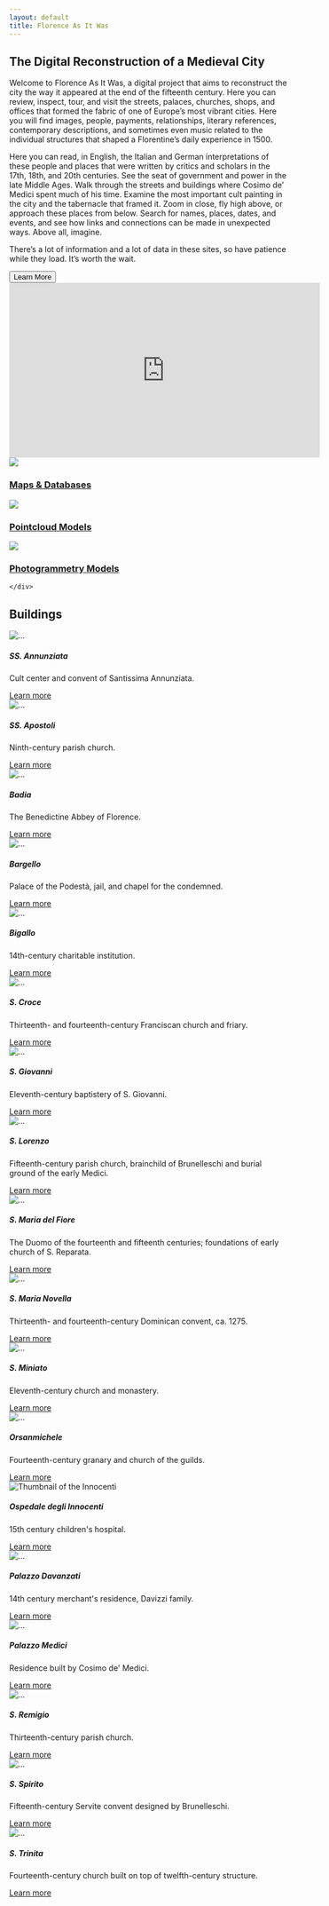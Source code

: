 ```yaml
---
layout: default
title: Florence As It Was
---
```


<div class="container">
<h2 class="display-6 lh-lg" id="home-text">The Digital Reconstruction of a Medieval City</h2>
  <div class="row">
    <div class="col">
      <p>Welcome to Florence As It Was, a digital project that aims to reconstruct the city the way it appeared at the end of the fifteenth century. Here you can review, inspect, tour, and visit the streets, palaces, churches, shops, and offices that formed the fabric of one of Europe’s most vibrant cities. Here you will find images, people, payments, relationships, literary references, contemporary descriptions, and sometimes even music related to the individual structures that shaped a Florentine’s daily experience in 1500.</p>
		<p>Here you can read, in English, the Italian and German interpretations of these people and places that were written by critics and scholars in the 17th, 18th, and 20th centuries. See the seat of government and power in the late Middle Ages. Walk through the streets and buildings where Cosimo de’ Medici spent much of his time. Examine the most important cult painting in the city and the tabernacle that framed it. Zoom in close, fly high above, or approach these places from below. Search for names, places, dates, and events, and see how links and connections can be made in unexpected ways. Above all, imagine.</p>
		<p>There’s a lot of information and a lot of data in these sites, so have patience while they load. It’s worth the wait. </p>
		<a href="about.html"><button type="button" class="btn btn-success">Learn More</button></a>
	    <iframe width="560" height="315" src="https://www.youtube.com/embed/ET1Yaumugyc?si=ayd9mbgSF2FwBvxe" title="YouTube video player" frameborder="0" allow="accelerometer; autoplay; clipboard-write; encrypted-media; gyroscope; picture-in-picture; web-share" referrerpolicy="strict-origin-when-cross-origin" allowfullscreen></iframe>
	</div>
    <div class="col text-center">
      <a href="maps.html"><img class="rounded home-page-image" src="assets/images/flawhome1.png" ></a>
      <a href="maps.html"><h3 class="lh-lg">Maps & Databases</h3> </a>
      <a href="pointcloud-models.html"><img class="rounded home-page-image" src="assets/images/flawhome2.png"></a>
      <a href="pointcloud-models.html"><h3>Pointcloud Models</h3></a>
      <a href="photogrammetry-models.html"><img class="rounded home-page-image" src="assets/images/flawhome3.png"></a>
      <a href="photogrammetry-models.html"><h3>Photogrammetry Models</h3></a>

    </div>
  </div>


<h2>Buildings</h2>

<div class="row">

<div class="col">
<div class="card">
  <img src="assets/images/thumbnail/ssannunziata-image.png" class="card-img-top" alt="...">
  <div class="card-body">
    <h5 class="card-title">SS. Annunziata</h5>
    <p class="card-text">Cult center and convent of Santissima Annunziata.</p>
    <a href="{{ 'architecture/annunziata.html' | absolute_url }}" class="btn btn-primary">Learn more</a>
  </div>
</div>
</div>

<div class="col">
	<div class="card">
	  <img src="assets/images/thumbnail/ssapostoli-image.png" class="card-img-top" alt="...">
		  <div class="card-body">
		    <h5 class="card-title">SS. Apostoli</h5>
		    <p class="card-text">Ninth-century parish church.</p>
<a href="{{ 'architecture/santi-apostoli.html' | absolute_url }}" class="btn btn-primary">Learn more</a>
		  </div>
	</div>
</div>

<div class="col">
<div class="card">
  <img src="assets/images/thumbnail/badia-image.png" class="card-img-top" alt="...">
  <div class="card-body">
    <h5 class="card-title">Badia</h5>
    <p class="card-text">The Benedictine Abbey of Florence.</p>
    <a href="{{ 'architecture/badia.html' | absolute_url }}" class="btn btn-primary">Learn more</a>
  </div>
</div>
</div>


</div>
<div class="row">

  <div class="col">
<div class="card">
  <img src="assets/images/thumbnail/bargello-image.png" class="card-img-top" alt="...">
  <div class="card-body">
    <h5 class="card-title">Bargello</h5>
    <p class="card-text">Palace of the Podestà, jail, and chapel for the condemned.</p>
    <a href="{{ 'architecture/bargello.html' | absolute_url }}" class="btn btn-primary">Learn more</a>
  </div>
</div>



</div>
<div class="col">
	<div class="card">
	  <img src="assets/images/thumbnail/bigallo-image.png" class="card-img-top" alt="...">
		  <div class="card-body">
		    <h5 class="card-title">Bigallo</h5>
		    <p class="card-text">14th-century charitable institution.</p>
<a href="{{ 'architecture/bigallo.html' | absolute_url }}" class="btn btn-primary">Learn more</a>
		  </div>
	</div>
</div>

<div class="col">
	<div class="card">
	  <img src="assets/images/thumbnail/santacroce-image.png" class="card-img-top" alt="...">
		  <div class="card-body">
		    <h5 class="card-title">S. Croce</h5>
		    <p class="card-text">Thirteenth- and fourteenth-century Franciscan church and friary.</p>
<a href="{{ 'architecture/santa-croce.html' | absolute_url }}" class="btn btn-primary">Learn more</a>
		  </div>
	</div>

</div>

</div>
<div class="row">


<div class="col">
<div class="card">
  <img src="assets/images/thumbnail/baptistery-image.png" class="card-img-top" alt="...">
  <div class="card-body">
    <h5 class="card-title">S. Giovanni</h5>
    <p class="card-text">Eleventh-century baptistery of S. Giovanni.</p>
    <a href="{{ 'architecture/baptistery.html' | absolute_url }}" class="btn btn-primary">Learn more</a>
  </div>
</div>
</div>

<div class="col">
	<div class="card">
	  <img src="assets/images/thumbnail/sanlorenzo-image.png" class="card-img-top" alt="...">
		  <div class="card-body">
		    <h5 class="card-title">S. Lorenzo</h5>
		    <p class="card-text">Fifteenth-century parish church, brainchild of Brunelleschi and burial ground of the early Medici.</p>
<a href="{{ 'architecture/san-lorenzo.html' | absolute_url }}" class="btn btn-primary">Learn more</a>
		  </div>
	</div>
</div>

<div class="col">
	<div class="card">
	  <img src="assets/images/thumbnail/duomo-image.png" class="card-img-top" alt="...">
		  <div class="card-body">
		    <h5 class="card-title">S. Maria del Fiore</h5>
		    <p class="card-text">The Duomo of the fourteenth and fifteenth centuries; foundations of early church of S. Reparata.</p>
<a href="{{ 'architecture/santa-maria-del-fiore.html' | absolute_url }}" class="btn btn-primary">Learn more</a>
		  </div>
	</div>
</div>
</div>
<div class="row">
	
<div class="col">
	<div class="card">
	  <img src="assets/images/thumbnail/santamarianovella-image.png" class="card-img-top" alt="...">
		  <div class="card-body">
		    <h5 class="card-title">S. Maria Novella</h5>
		    <p class="card-text">Thirteenth- and fourteenth-century Dominican convent, ca. 1275.</p>
<a href="{{ 'architecture/santa-maria-novella.html' | absolute_url }}" class="btn btn-primary">Learn more</a>
		  </div>
	</div>
</div>

<div class="col">
	<div class="card">
	  <img src="assets/images/thumbnail/sanminiato-image.png" class="card-img-top" alt="...">
		  <div class="card-body">
		    <h5 class="card-title">S. Miniato</h5>
		    <p class="card-text">Eleventh-century church and monastery.</p>
<a href="{{ 'architecture/san-miniato.html' | absolute_url }}" class="btn btn-primary">Learn more</a>
		  </div>
	</div>
</div>

<div class="col">
	<div class="card">
	  <img src="assets/images/thumbnail/orsanmichele-image.png" class="card-img-top" alt="...">
		  <div class="card-body">
		    <h5 class="card-title">Orsanmichele</h5>
		    <p class="card-text">Fourteenth-century granary and church of the guilds.</p>
<a href="{{ 'architecture/orsanmichele.html' | absolute_url }}" class="btn btn-primary">Learn more</a>
		  </div>
	</div>
</div>

</div>
<div class="row">


<div class="col">
	<div class="card">
	  <img src="assets/images/thumbnail/innocenti-image.png" class="card-img-top" alt="Thumbnail of the Innocenti">
		  <div class="card-body">
		    <h5 class="card-title">Ospedale degli Innocenti</h5>
		    <p class="card-text">15th century children's hospital.</p>
<a href="{{ 'architecture/innocenti.html' | absolute_url }}" class="btn btn-primary">Learn more</a>
		  </div>
	</div>
</div>


<div class="col">
	<div class="card">
	  <img src="assets/images/thumbnail/palazzo-davanzati-image.png" class="card-img-top" alt="...">
		  <div class="card-body">
		    <h5 class="card-title">Palazzo Davanzati</h5>
		    <p class="card-text">14th century merchant's residence, Davizzi family.</p>
<a href="{{ 'architecture/palazzo-davanzati.html' | absolute_url }}" class="btn btn-primary">Learn more</a>
		  </div>
	</div>
</div>

<div class="col">
	<div class="card">
	  <img src="assets/images/thumbnail/palazzomedici-image.png" class="card-img-top" alt="...">
		  <div class="card-body">
		    <h5 class="card-title">Palazzo Medici</h5>
		    <p class="card-text">Residence built by Cosimo de' Medici.</p>
<a href="{{ 'architecture/palazzo-medici.html' | absolute_url }}" class="btn btn-primary">Learn more</a>
		  </div>
	</div>

</div>



</div>
<div class="row">



</div>
<div class="row">

<div class="col">
	<div class="card">
	  <img src="assets/images/thumbnail/sanremigio-image.png" class="card-img-top" alt="...">
		  <div class="card-body">
		    <h5 class="card-title">S. Remigio</h5>
		    <p class="card-text">Thirteenth-century parish church.</p>
<a href="{{ 'architecture/san-remigio.html' | absolute_url }}" class="btn btn-primary">Learn more</a>
		  </div>
	</div>
</div>



<div class="col">
	<div class="card">
	  <img src="assets/images/thumbnail/santospirito-image.png" class="card-img-top" alt="...">
		  <div class="card-body">
		    <h5 class="card-title">S. Spirito</h5>
		    <p class="card-text">Fifteenth-century Servite convent designed by Brunelleschi.</p>
<a href="{{ 'architecture/san-spirito.html' | absolute_url }}" class="btn btn-primary">Learn more</a>
		  </div>
	</div>
</div>




<div class="col">
	<div class="card">
	  <img src="assets/images/thumbnail/santatrinita-image.png" class="card-img-top" alt="...">
		  <div class="card-body">
		    <h5 class="card-title">S. Trinita</h5>
		    <p class="card-text">Fourteenth-century church built on top of twelfth-century structure.</p>
<a href="{{ 'architecture/santa-trinita.html' | absolute_url }}" class="btn btn-primary">Learn more</a>
		  </div>
	</div>
</div>





</div>
</div>
